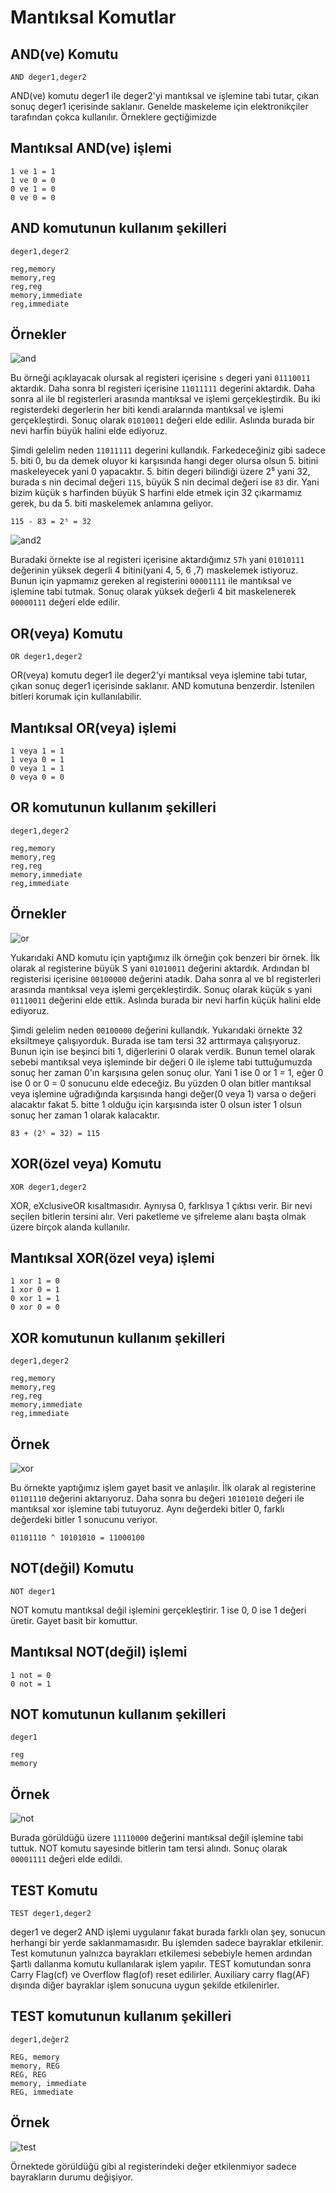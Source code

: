 # Mantıksal Komutlar

## AND(ve) Komutu
```
AND deger1,deger2   
```
AND(ve) komutu deger1 ile deger2'yi mantıksal ve işlemine tabi tutar, çıkan sonuç deger1 içerisinde saklanır. Genelde maskeleme için elektronikçiler tarafından çokca kullanılır. Örneklere geçtiğimizde 

## Mantıksal AND(ve) işlemi
```
1 ve 1 = 1
1 ve 0 = 0
0 ve 1 = 0
0 ve 0 = 0
```

## AND komutunun kullanım şekilleri
```
deger1,deger2

reg,memory
memory,reg
reg,reg
memory,immediate
reg,immediate
```

## Örnekler 

![and](../assets/img/mantiksal-and.png)

Bu örneği açıklayacak olursak al registeri içerisine `s` degeri yani `01110011` aktardık. Daha sonra bl registeri içerisine `11011111` degerini aktardık. Daha sonra al ile bl registerleri arasında mantıksal ve işlemi gerçekleştirdik. Bu iki registerdeki degerlerin her biti kendi aralarında mantıksal ve işlemi gerçekleştirdi. Sonuç olarak `01010011` değeri elde edilir. Aslında burada bir nevi  harfin büyük halini elde ediyoruz. 

Şimdi gelelim neden `11011111` degerini kullandık. Farkedeceğiniz gibi sadece 5. biti 0, bu da demek oluyor ki karşısında hangi deger olursa olsun 5. bitini maskeleyecek yani 0 yapacaktır. 5. bitin degeri bilindiği üzere 2⁵ yani 32, burada s nin decimal değeri `115`, büyük S nin decimal değeri ise `83` dir. Yani bizim küçük s harfinden büyük S harfini elde etmek için 32 çıkarmamız gerek, bu da 5. biti maskelemek anlamına geliyor. 

```
115 - 83 = 2⁵ = 32 
```

![and2](../assets/img/mantiksal-and2.png)

Buradaki örnekte ise al registeri içerisine aktardığımız `57h` yani `01010111` değerinin yüksek degerli 4 bitini(yani 4, 5, 6 ,7) maskelemek istiyoruz. Bunun için yapmamız gereken al registerini `00001111` ile mantıksal ve işlemine tabi tutmak. Sonuç olarak yüksek değerli 4 bit maskelenerek `00000111` değeri elde edilir.

## OR(veya) Komutu
```
OR deger1,deger2   
```

OR(veya) komutu deger1 ile deger2'yi mantıksal veya işlemine tabi tutar, çıkan sonuç deger1 içerisinde saklanır. AND komutuna benzerdir. İstenilen bitleri korumak için kullanılabilir.

## Mantıksal OR(veya) işlemi
```
1 veya 1 = 1
1 veya 0 = 1
0 veya 1 = 1
0 veya 0 = 0
```

## OR komutunun kullanım şekilleri
```
deger1,deger2

reg,memory
memory,reg
reg,reg
memory,immediate
reg,immediate
```

## Örnekler 

![or](../assets/img/mantiksal-or.png)

Yukarıdaki AND komutu için yaptığımız ilk örneğin çok benzeri bir örnek. İlk olarak al registerine büyük S yani `01010011` değerini aktardık. Ardından bl registerisi içerisine `00100000` değerini atadık. Daha sonra al ve bl registerleri arasında mantıksal veya işlemi gerçekleştirdik. Sonuç olarak küçük s yani `01110011` değerini elde ettik. Aslında burada bir nevi  harfin küçük halini elde ediyoruz.

Şimdi gelelim neden `00100000` değerini kullandık. Yukarıdaki örnekte 32 eksiltmeye çalışıyorduk. Burada ise tam tersi 32 arttırmaya çalışıyoruz. Bunun için ise beşinci biti 1, diğerlerini 0 olarak verdik. Bunun temel olarak sebebi mantıksal veya işleminde bir değeri 0 ile işleme tabi tuttuğumuzda sonuç her zaman 0'ın karşısına gelen sonuç olur. Yani 1 ise 0 or 1 = 1, eğer 0 ise 0 or 0 = 0 sonucunu elde edeceğiz. Bu yüzden 0 olan bitler mantıksal veya işlemine uğradığında karşısında hangi değer(0 veya 1) varsa o değeri alacaktır fakat 5. bitte 1 olduğu için karşısında ister 0 olsun ister 1 olsun sonuç her zaman 1 olarak kalacaktır.

```
83 + (2⁵ = 32) = 115 
```

## XOR(özel veya) Komutu
```
XOR deger1,deger2   
```

XOR, eXclusiveOR kısaltmasıdır. Aynıysa 0, farklısya 1 çıktısı verir. Bir nevi seçilen bitlerin tersini alır. Veri paketleme ve şifreleme alanı başta olmak üzere birçok alanda kullanılır.

## Mantıksal XOR(özel veya) işlemi
```
1 xor 1 = 0
1 xor 0 = 1
0 xor 1 = 1
0 xor 0 = 0
```

## XOR komutunun kullanım şekilleri
```
deger1,deger2

reg,memory
memory,reg
reg,reg
memory,immediate
reg,immediate
```

## Örnek

![xor](../assets/img/mantiksal-xor.png)

Bu örnekte yaptığımız işlem gayet basit ve anlaşılır. İlk olarak al registerine `01101110` değerini aktarıyoruz. Daha sonra bu değeri `10101010` değeri ile mantıksal xor işlemine tabi tutuyoruz. Aynı değerdeki bitler 0, farklı değerdeki bitler 1 sonucunu veriyor.

```
01101110 ^ 10101010 = 11000100
```

## NOT(değil) Komutu
```
NOT deger1
```

NOT komutu mantıksal değil işlemini gerçekleştirir. 1 ise 0, 0 ise 1 değeri üretir. Gayet basit bir komuttur.

## Mantıksal NOT(değil) işlemi
```
1 not = 0
0 not = 1
```

## NOT komutunun kullanım şekilleri
```
deger1

reg
memory
```

## Örnek

![not](../assets/img/mantiksal-not.png)

Burada görüldüğü üzere `11110000` değerini mantıksal değil işlemine tabi tuttuk. NOT komutu sayesinde bitlerin tam tersi alındı. Sonuç olarak `00001111` değeri elde edildi.

## TEST Komutu
```
TEST deger1,deger2
```

deger1 ve deger2 AND işlemi uygulanır fakat burada farklı olan şey, sonucun herhangi bir yerde saklanmamasıdır. Bu işlemden sadece bayraklar etkilenir. Test komutunun yalnızca bayrakları etkilemesi sebebiyle hemen ardından Şartlı dallanma komutu kullanılarak işlem yapılır. TEST komutundan sonra Carry Flag(cf) ve Overflow flag(of) reset edilirler. Auxiliary carry flag(AF) dışında diğer bayraklar işlem sonucuna uygun şekilde etkilenirler.

## TEST komutunun kullanım şekilleri
```
deger1,değer2

REG, memory
memory, REG
REG, REG
memory, immediate
REG, immediate
```

## Örnek

![test](../assets/img/mantiksal-test.png)

Örnektede  görüldüğü gibi al registerindeki değer etkilenmiyor sadece bayrakların durumu değişiyor.

